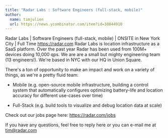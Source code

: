 ```yaml
---
title: "Radar Labs : Software Engineers (full-stack, mobile)"
author:
  name: timjulien
  url: https://news.ycombinator.com/item?id=38844910
---
```

Radar Labs | Software Engineers (full-stack, mobile) | ONSITE in New York City | Full Time <a href="https:&#x2F;&#x2F;radar.com" rel="nofollow">https:&#x2F;&#x2F;radar.com</a> Radar Labs is location infrastructure as a SaaS platform. Over the past year Radar has been used from 100M+ devices doing 10,000 qps.
We are are a small but mighty engineering team (13 engineers!). We&#x27;re based in NYC with our HQ in Union Square.

There&#x27;s a ton of opportunity to make an impact and work on a variety of things, as we&#x27;re a pretty fluid team:

- Mobile (e.g. open-source mobile infrastructure, building a control system that automatically configures optimizing battery-life and location accuracy for different use-cases over time)

- Full-Stack (e.g. build tools to visualize and debug location data at scale)

Check out our jobs page here: <a href="https:&#x2F;&#x2F;radar.com&#x2F;jobs" rel="nofollow">https:&#x2F;&#x2F;radar.com&#x2F;jobs</a>

If you have any questions, feel free to reply here or you can e-mail me at tim@radar.com

